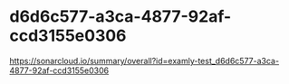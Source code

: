 # d6d6c577-a3ca-4877-92af-ccd3155e0306
https://sonarcloud.io/summary/overall?id=examly-test_d6d6c577-a3ca-4877-92af-ccd3155e0306
